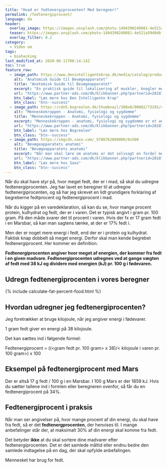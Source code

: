 ```yaml
---
title: "Hvad er fedtenergiprocenten? Med beregner!"
permalink: /fedtenergiprocent/
language: da
header:
  overlay_image: https://images.unsplash.com/photo-1494390248081-4e521a5940db?ixlib=rb-1.2.1&ixid=eyJhcHBfaWQiOjEyMDd9&auto=format&fit=crop&w=1895&q=80
  teaser: https://images.unsplash.com/photo-1494390248081-4e521a5940db?ixlib=rb-1.2.1&ixid=eyJhcHBfaWQiOjEyMDd9&auto=format&fit=crop&w=400&q=80
  overlay_filter: 0.2
category:
  - Viden om
tags:
  - biohacking
last_modified_at: 2020-06-11T08:14:14Z
toc: true
feature_row:
  - image_path: https://www.denintelligentekrop.dk/media/catalog/product/cache/1/image/1000x/9df78eab33525d08d6e5fb8d27136e95/a/n/anatomisk-guide-til-bevaegeapparatet-9788777499104-andrew-biel-gitte-bjerg-fuusager.jpg
    alt: "Anatomisk Guide til Bevægeapparatet"
    title: "Anatomisk Guide til Bevægeapparatet"
    excerpt: "En praktisk guide til lokalisering af muskler, knogler med mere. Før du kan få succes med at undersøge og behandle bevægeapparatet, er du nødt til først at kende dets opbygning og kunne lokalisere de relevante strukturer."
    url: "https://www.partner-ads.com/dk/klikbanner.php?partnerid=28187&bannerid=38484&htmlurl=https://www.denintelligentekrop.dk/anatomisk-guide-til-bevaegeapparatet-9788777499104"
    btn_label: "Læs mere hos Den Intelligente Krop"
    btn_class: "btn--success"
  - image_path: https://cdn5.bogreolen.dk/thumbnail/300x0/00002/73191/cover.20160911.jpg
    alt: "Menneskekroppen - Anatomi, fysiologi og sygdomme"
    title: "Menneskekroppen - Anatomi, fysiologi og sygdomme"
    excerpt: "Menneskekroppen - anatomi, fysiologi og sygdomme er et anatomisk atlas til mennesket i det 21. århundrede. Gennem de computergenererede 3d-billeder og fantastiske illustrationer kan man opleve menneskekroppen i hidtil uset detaljegrad og skønhed."
    url: "https://www.partner-ads.com/dk/klikbanner.php?partnerid=28187&bannerid=55214&htmlurl=https://bogreolen.dk/menneskekroppen_steve-parker_9788756784436"
    btn_label: "Læs mere hos Bogreolen"
    btn_class: "btn--success"
  - image_path: https://imgcdn.saxo.com/_9788762809000/0x500
    alt: "Bevægeapparatets anatomi"
    title: "Bevægeapparatets anatomi"
    excerpt: "Når man skal lære om anatomi er det selvsagt en fordel med gode lærebøger, og her er “Bevægeapparatets anatomi” en absolut klassiker. Bag lærebogen står forfatterne Finn Bojsen Møller, Jan Hejle, Erik Bruun Simonsen, Jørgen Tranum-Jensen. De kombinerer viden om almen anatomi med information om hvordan man forebygger, undersøger, behandler, træner og genoptræner."
    url: "https://www.partner-ads.com/dk/klikbanner.php?partnerid=28187&bannerid=43264&htmlurl=https://www.saxo.com/dk/bevaegeapparatets-anatomi_joergen-tranum-jensen_indbundet_9788762809000"
    btn_label: "Læs mere hos Saxo"
    btn_class: "btn--success"
---
```


Når du skal have styr på, hvor meget fedt, der er i mad, så skal du udregne fedtenergiprocenten. Jeg har lavet en beregner til at udregne fedtenergiprocenten, og så har jeg skrevet en lidt grundigere forklaring af begreberne fedtprocent og fedtenergiprocent i mad.

Når du kigger på en varedeklaration, så kan du se, hvor mange procent protein, kulhydrat og fedt, der er i varen. Det er typisk angivt i gram pr. 100 gram. På den måde svarer det til procent i varen. Hvis der fx er 17 gram fedt i en Marsbar, så kan man sagtens tænke, at der er 17% fedt i.

Men der er noget mere energi i fedt, end der er i protein og kulhydrat. Faktisk knap dobbelt så meget energi. Derfor skal man kende begrebet fedtenergiprocent. Her kommer en definition.

**Fedtenergiprocenten angiver hvor meget af energien, der kommer fra fedt i en given madvare. Fedtenergiprocenten udregnes ved at gange vægten af fedt med 38 kJ og dividere med energien (kJ) pr. 100 g i fødevaren.**

## Udregn fedtenergiprocenten i vores beregner

{% include calculate-fat-percent-food.html %}

## Hvordan udregner jeg fedtenergiprocenten?

Jeg foretrækker at bruge kilojoule, når jeg angiver energi i fødevarer. 

1 gram fedt giver en energi på 38 kilojoule.

Det kan sættes ind i følgende formel:

Fedtenergiprocent = ((<gram fedt pr. 100 gram> x 38)/< kilojoule i varen pr. 100 gram>) x 100

## Eksempel på fedtenergiprocent med Mars

Der er altså 17 g fedt / 100 g i en Marsbar. I 100 g Mars er der 1859 kJ. Hvis du sætter tallene ind i formlen eller beregneren ovenfor, så får du en fedtenergiprocent på 34%.

## Fedtenergiprocent i praksis

Når man ser angivelser på, hvor mange procent af din energi, du skal have fra fedt, så er det **fedtenergprocenten**, der henvises til. I mange anbefalinger står der, at maksimalt 30% af din energi skal komme fra fedt.

Det betyder **ikke** at du skal sortere dine madvarer efter fedtenergiprocenten. Det er det samlede måltid eller endnu bedre den samlede indtagelse på en dag, der skal opfylde anbefalingen.

Mennesket har brug for fedt.
